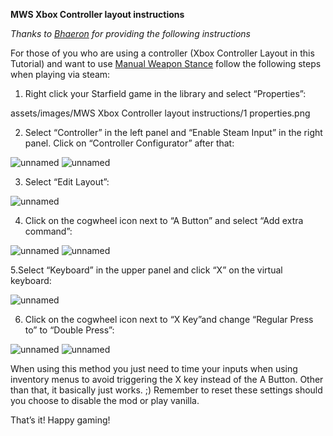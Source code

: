 **MWS Xbox Controller layout instructions**

*Thanks to [Bhaeron](https://next.nexusmods.com/profile/Bhaeron?gameId=4187) for providing the following instructions*

For those of you who are using a controller (Xbox Controller Layout in this Tutorial) and want to use [Manual Weapon Stance](https://www.nexusmods.com/starfield/mods/13627) follow the following steps when playing via steam:

1. Right click your Starfield game in the library and select “Properties”:

assets/images/MWS Xbox Controller layout instructions/1 properties.png

2. Select “Controller” in the left panel and “Enable Steam Input” in the right panel. Click on “Controller Configurator” after that:

![unnamed](https://github.com/user-attachments/assets/a2d4fac7-64e8-40a8-bf38-ca4fc9533351)
![unnamed](https://github.com/user-attachments/assets/85f56663-7313-41f0-97b7-66b42b425622)

3. Select “Edit Layout”:

![unnamed](https://github.com/user-attachments/assets/d8cfbee9-9fda-4191-aa14-d84f9c4d3fde)

4. Click on the cogwheel icon next to “A Button” and select “Add extra command”:

![unnamed](https://github.com/user-attachments/assets/c2890d96-0203-4b5e-8f93-cc754c54d9ef)
![unnamed](https://github.com/user-attachments/assets/b99d9fe0-8443-45bb-bf2f-112240ac245a)

5.Select “Keyboard” in the upper panel and click “X” on the virtual keyboard:

![unnamed](https://github.com/user-attachments/assets/44dd19b8-19db-4bb1-a828-76e4e5372773)

6. Click on the cogwheel icon next to “X Key”and change “Regular Press to” to “Double Press”:

![unnamed](https://github.com/user-attachments/assets/158a86db-5c76-46c1-976a-2881611f881b)
![unnamed](https://github.com/user-attachments/assets/c6178378-6563-4e12-8fd8-dc2db6adba6c)

When using this method you just need to time your inputs when using inventory menus to avoid triggering the X key instead of the A Button. Other than that, it basically just works. ;) Remember to reset these settings should you choose to disable the mod or play vanilla.


That’s it! Happy gaming!
